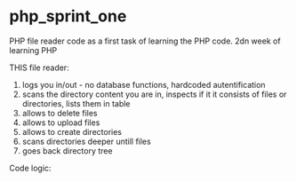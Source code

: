 # php_sprint_one

PHP file reader code as a first task of learning the PHP code.
2dn week of learning PHP

THIS file reader:
1. logs you in/out - no database functions, hardcoded autentification
2. scans the directory content you are in, inspects if it it consists of files or directories, lists them in table
3. allows to delete files
4. allows to upload files
5. allows to create directories
6. scans directories deeper untill files
7. goes back directory tree


Code logic:

<!-- 1. nustatom dabartines direktorijos adresa
2. Atsisiunciam direktorijos duomenis su GET ir patikrinam ar jie uzsetinti
3. Nuskenuojam direktorija i stringa 
4. patikrinam kiekviena stringo nari ar tai file ar directory
5. irasom duomenis i lentele
6. kuriam delete mygtuka lenteleje
7. kuriam back mygtuka aplikacijoje -->
